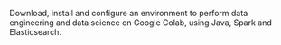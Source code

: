 Download, install and configure an environment to perform data engineering and data science on Google Colab, using Java, Spark and Elasticsearch.